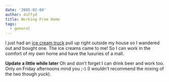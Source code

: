 ```yaml
---
date: '2005-02-04'
author: duffyd
title: Working From Home
tags:
  - general
---
```


I just had an [ice cream truck](https://href.li/?http://en.wikipedia.org/wiki/Ice_cream_van)
pull up right outside my house so I wandered out and bought one. The
ice creams came to me! So I can work in the comfort of my own home and
have the luxuries of a mall.

**Update a little while later**
Oh and don’t forget I can drink beer and work too. Only on Friday afternoons mind you ;-) (I wouldn’t recommend the mixing of the two though *yuck*).
